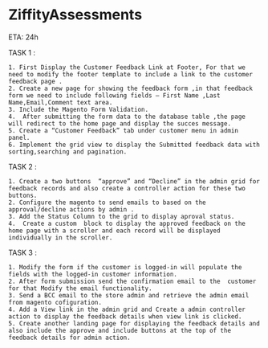 # ZiffityAssessments
ETA: 24h

TASK 1 :
	
    1. First Display the Customer Feedback Link at Footer, For that we need to modify the footer template to include a link to the customer feedback page .
    2. Create a new page for showing the feedback form ,in that feedback form we need to include following fields – First Name ,Last Name,Email,Comment text area.
    3. Include the Magento Form Validation.
    4.  After submitting the form data to the database table ,the page will redirect to the home page and display the succes message.
    5. Create a “Customer Feedback” tab under customer menu in admin panel.
    6. Implement the grid view to display the Submitted feedback data with sorting,searching and pagination. 
       
TASK 2 :	

    1. Create a two buttons  “approve” and “Decline” in the admin grid for feedback records and also create a controller action for these two buttons. 
    2. Configure the magento to send emails to based on the approval/decline actions by admin .
    3. Add the Status Column to the grid to display aproval status.
    4.  Create a custom  block to display the approved feedback on the home page with a scroller and each record will be displayed individually in the scroller.
       
	
TASK 3 :

    1. Modify the form if the customer is logged-in will populate the fields with the logged-in customer information.
    2. After form submission send the confirmation email to the  customer for that Modify the email functionality.
    3. Send a BCC email to the store admin and retrieve the admin email from magento cofiguration.
    4. Add a View link in the admin grid and Create a admin controller action to display the feedback details when view link is clicked.
    5. Create another landing page for displaying the feedback details and also include the approve and include buttons at the top of the feedback details for admin action.

